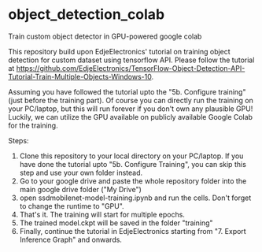 # object_detection_colab
Train custom object detector in GPU-powered google colab 

This repository build upon EdjeElectronics' tutorial on training object detection for custom dataset using tensorflow API. Please follow the tutorial at https://github.com/EdjeElectronics/TensorFlow-Object-Detection-API-Tutorial-Train-Multiple-Objects-Windows-10.

Assuming you have followed the tutorial upto the "5b. Configure training" (just before the training part). Of course you can directly run the training on your PC/laptop, but this will run forever if you don't own any plausible GPU! Luckily, we can utilize the GPU available on publicly available Google Colab for the training.

Steps:
1. Clone this repository to your local directory on your PC/laptop. If you have done the tutorial upto "5b. Configure Training", you can skip this step and use your own folder instead.
2. Go to your google drive and paste the whole repository folder into the main google drive folder ("My Drive")
3. open ssdmobilenet-model-training.ipynb and run the cells. Don't forget to change the runtime to "GPU".
4. That's it. The training will start for multiple epochs.
5. The trained model.ckpt will be saved in the folder "training"
6. Finally, continue the tutorial in EdjeElectronics starting from "7. Export Inference Graph" and onwards.
